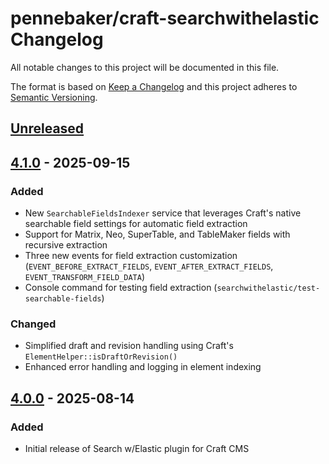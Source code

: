 # pennebaker/craft-searchwithelastic Changelog
All notable changes to this project will be documented in this file.

The format is based on [Keep a Changelog](http://keepachangelog.com/en/1.0.0/)
and this project adheres to [Semantic Versioning](http://semver.org/spec/v2.0.0.html).

## [Unreleased]

## [4.1.0] - 2025-09-15

### Added
- New `SearchableFieldsIndexer` service that leverages Craft's native searchable field settings for automatic field extraction
- Support for Matrix, Neo, SuperTable, and TableMaker fields with recursive extraction
- Three new events for field extraction customization (`EVENT_BEFORE_EXTRACT_FIELDS`, `EVENT_AFTER_EXTRACT_FIELDS`, `EVENT_TRANSFORM_FIELD_DATA`)
- Console command for testing field extraction (`searchwithelastic/test-searchable-fields`)

### Changed
- Simplified draft and revision handling using Craft's `ElementHelper::isDraftOrRevision()`
- Enhanced error handling and logging in element indexing

## [4.0.0] - 2025-08-14

### Added
- Initial release of Search w/Elastic plugin for Craft CMS

[Unreleased]: https://github.com/pennebaker/craft-searchwithelastic/compare/4.1.0...craft-4
[4.1.0]: https://github.com/pennebaker/craft-searchwithelastic/compare/4.0.0...4.1.0
[4.0.0]: https://github.com/pennebaker/craft-searchwithelastic/releases/tag/4.0.0
